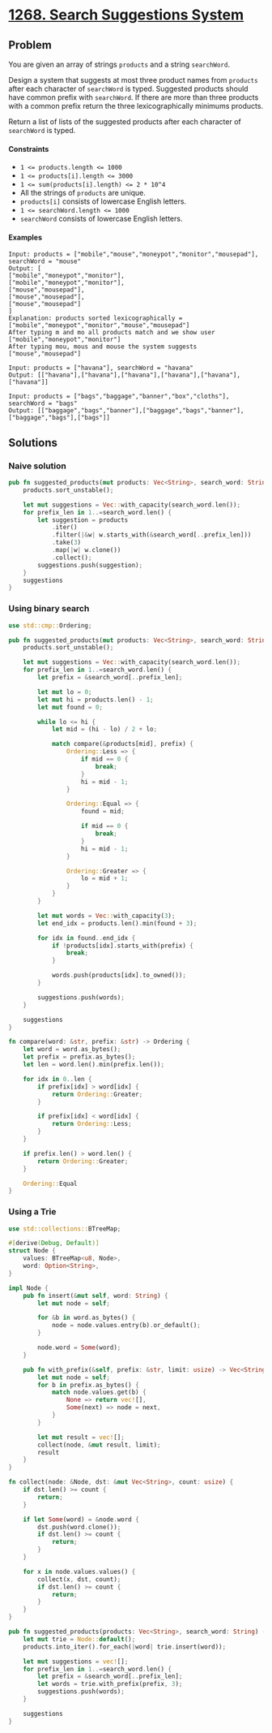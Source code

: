 # [1268. Search Suggestions System](https://leetcode.com/problems/search-suggestions-system/)

## Problem

You are given an array of strings `products` and a string `searchWord`.

Design a system that suggests at most three product names from `products` after
each character of `searchWord` is typed. Suggested products should have common
prefix with `searchWord`. If there are more than three products with a common
prefix return the three lexicographically minimums products.

Return a list of lists of the suggested products after each character
of `searchWord` is typed.

#### Constraints

* `1 <= products.length <= 1000`
* `1 <= products[i].length <= 3000`
* `1 <= sum(products[i].length) <= 2 * 10^4`
* All the strings of `products` are unique.
* `products[i]` consists of lowercase English letters.
* `1 <= searchWord.length <= 1000`
* `searchWord` consists of lowercase English letters.

#### Examples

```text
Input: products = ["mobile","mouse","moneypot","monitor","mousepad"], searchWord = "mouse"
Output: [
["mobile","moneypot","monitor"],
["mobile","moneypot","monitor"],
["mouse","mousepad"],
["mouse","mousepad"],
["mouse","mousepad"]
]
Explanation: products sorted lexicographically = ["mobile","moneypot","monitor","mouse","mousepad"]
After typing m and mo all products match and we show user ["mobile","moneypot","monitor"]
After typing mou, mous and mouse the system suggests ["mouse","mousepad"]
```

```text
Input: products = ["havana"], searchWord = "havana"
Output: [["havana"],["havana"],["havana"],["havana"],["havana"],["havana"]]
```

```text
Input: products = ["bags","baggage","banner","box","cloths"], searchWord = "bags"
Output: [["baggage","bags","banner"],["baggage","bags","banner"],["baggage","bags"],["bags"]]
```

## Solutions

### Naive solution

```rust
pub fn suggested_products(mut products: Vec<String>, search_word: String) -> Vec<Vec<String>> {
    products.sort_unstable();

    let mut suggestions = Vec::with_capacity(search_word.len());
    for prefix_len in 1..=search_word.len() {
        let suggestion = products
            .iter()
            .filter(|&w| w.starts_with(&search_word[..prefix_len]))
            .take(3)
            .map(|w| w.clone())
            .collect();
        suggestions.push(suggestion);
    }
    suggestions
}
```

### Using binary search

```rust
use std::cmp::Ordering;

pub fn suggested_products(mut products: Vec<String>, search_word: String) -> Vec<Vec<String>> {
    products.sort_unstable();

    let mut suggestions = Vec::with_capacity(search_word.len());
    for prefix_len in 1..=search_word.len() {
        let prefix = &search_word[..prefix_len];

        let mut lo = 0;
        let mut hi = products.len() - 1;
        let mut found = 0;

        while lo <= hi {
            let mid = (hi - lo) / 2 + lo;

            match compare(&products[mid], prefix) {
                Ordering::Less => {
                    if mid == 0 {
                        break;
                    }
                    hi = mid - 1;
                }

                Ordering::Equal => {
                    found = mid;

                    if mid == 0 {
                        break;
                    }
                    hi = mid - 1;
                }

                Ordering::Greater => {
                    lo = mid + 1;
                }
            }
        }

        let mut words = Vec::with_capacity(3);
        let end_idx = products.len().min(found + 3);

        for idx in found..end_idx {
            if !products[idx].starts_with(prefix) {
                break;
            }

            words.push(products[idx].to_owned());
        }

        suggestions.push(words);
    }

    suggestions
}

fn compare(word: &str, prefix: &str) -> Ordering {
    let word = word.as_bytes();
    let prefix = prefix.as_bytes();
    let len = word.len().min(prefix.len());

    for idx in 0..len {
        if prefix[idx] > word[idx] {
            return Ordering::Greater;
        }

        if prefix[idx] < word[idx] {
            return Ordering::Less;
        }
    }

    if prefix.len() > word.len() {
        return Ordering::Greater;
    }

    Ordering::Equal
}
```

### Using a Trie

```rust
use std::collections::BTreeMap;

#[derive(Debug, Default)]
struct Node {
    values: BTreeMap<u8, Node>,
    word: Option<String>,
}

impl Node {
    pub fn insert(&mut self, word: String) {
        let mut node = self;

        for &b in word.as_bytes() {
            node = node.values.entry(b).or_default();
        }

        node.word = Some(word);
    }

    pub fn with_prefix(&self, prefix: &str, limit: usize) -> Vec<String> {
        let mut node = self;
        for b in prefix.as_bytes() {
            match node.values.get(b) {
                None => return vec![],
                Some(next) => node = next,
            }
        }

        let mut result = vec![];
        collect(node, &mut result, limit);
        result
    }
}

fn collect(node: &Node, dst: &mut Vec<String>, count: usize) {
    if dst.len() >= count {
        return;
    }

    if let Some(word) = &node.word {
        dst.push(word.clone());
        if dst.len() >= count {
            return;
        }
    }

    for x in node.values.values() {
        collect(x, dst, count);
        if dst.len() >= count {
            return;
        }
    }
}

pub fn suggested_products(products: Vec<String>, search_word: String) -> Vec<Vec<String>> {
    let mut trie = Node::default();
    products.into_iter().for_each(|word| trie.insert(word));

    let mut suggestions = vec![];
    for prefix_len in 1..=search_word.len() {
        let prefix = &search_word[..prefix_len];
        let words = trie.with_prefix(prefix, 3);
        suggestions.push(words);
    }

    suggestions
}
```